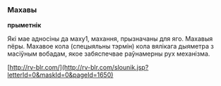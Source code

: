 ### Махавы
**прыметнік**

Які мае адносіны да маху1, махання, прызначаны для яго. Махавыя пёры. Махавое кола (спецыяльны тэрмін) кола вялікага дыяметра з масіўным вобадам, якое забяспечвае раўнамерны рух механізма.

<a rel="author">[http://rv-blr.com/](http://rv-blr.com/slounik.jsp?letterId=0&maskId=0&pageId=1650)</a>
